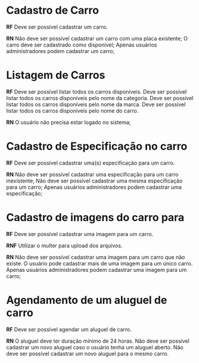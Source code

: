 # Cadastro de Carro

**RF**
Deve ser possível cadastrar um carro.

**RN** 
Não deve ser possível cadastrar um carro com uma placa existente;
O carro deve ser cadastrado  como disponível;
Apenas usuários administradores podem cadastrar um carro;

# Listagem de Carros

**RF**
Deve ser possível listar todos os carros disponíveis.
Deve ser possível listar todos os carros disponíveis pelo nome da categoria.
Deve ser possível listar todos os carros disponíveis pelo nome da marca.
Deve ser possível listar todos os carros disponíveis pelo nome do carro.

**RN**
O usuário não precisa estar logado no sistema;

# Cadastro de Especificação no carro

**RF**
Deve ser possível cadastrar uma(s) especificação para um carro.


**RN**
Não deve ser possível cadastrar uma especificação para um carro inexistente;
Não deve ser possível cadastrar uma mesma especificação para um carro;
Apenas usuários administradores podem cadastrar uma especificação;

# Cadastro de imagens do carro para

**RF**
Deve ser possível cadastrar uma imagem para um carro.

**RNF**
Utilizar o multer para upload dos arquivos.

**RN**
Não deve ser possível cadastrar uma imagem para um carro que não existe.
O usuário pode cadastrar mais de uma imagem para um único carro.
Apenas usuários administradores podem cadastrar uma imagem para um carro;

# Agendamento de um aluguel de carro

**RF**
Deve ser possível agendar um aluguel de carro.

**RN**
O aluguel deve ter duração mínimo de 24 horas.
Não deve ser possível cadastrar um novo aluguel caso o usuário tenha um aluguel aberto.
Não deve ser possível cadastrar um novo aluguel para o mesmo carro.



